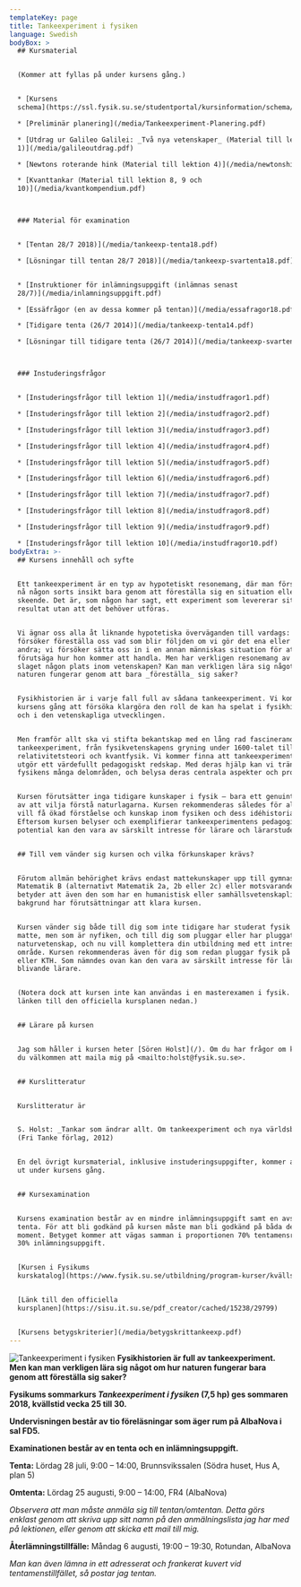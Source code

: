 ```yaml
---
templateKey: page
title: Tankeexperiment i fysiken
language: Swedish
bodyBox: >
  ## Kursmaterial


  (Kommer att fyllas på under kursens gång.)


  * [Kursens
  schema](https://ssl.fysik.su.se/studentportal/kursinformation/schema/makepdf.php?kurs=FK1021)

  * [Preliminär planering](/media/Tankeexperiment-Planering.pdf)

  * [Utdrag ur Galileo Galilei: _Två nya vetenskaper_ (Material till lektion
  1)](/media/galileoutdrag.pdf)

  * [Newtons roterande hink (Material till lektion 4)](/media/newtonshink.pdf)

  * [Kvanttankar (Material till lektion 8, 9 och
  10)](/media/kvantkompendium.pdf)



  ### Material för examination


  * [Tentan 28/7 2018)](/media/tankeexp-tenta18.pdf)

  * [Lösningar till tentan 28/7 2018)](/media/tankeexp-svartenta18.pdf)


  * [Instruktioner för inlämningsuppgift (inlämnas senast
  28/7)](/media/inlamningsuppgift.pdf)

  * [Essäfrågor (en av dessa kommer på tentan)](/media/essafragor18.pdf)

  * [Tidigare tenta (26/7 2014)](/media/tankeexp-tenta14.pdf)

  * [Lösningar till tidigare tenta (26/7 2014)](/media/tankeexp-svartenta14.pdf)



  ### Instuderingsfrågor


  * [Instuderingsfrågor till lektion 1](/media/instudfragor1.pdf)

  * [Instuderingsfrågor till lektion 2](/media/instudfragor2.pdf)

  * [Instuderingsfrågor till lektion 3](/media/instudfragor3.pdf)

  * [Instuderingsfrågor till lektion 4](/media/instudfragor4.pdf)

  * [Instuderingsfrågor till lektion 5](/media/instudfragor5.pdf)

  * [Instuderingsfrågor till lektion 6](/media/instudfragor6.pdf)

  * [Instuderingsfrågor till lektion 7](/media/instudfragor7.pdf)

  * [Instuderingsfrågor till lektion 8](/media/instudfragor8.pdf)

  * [Instuderingsfrågor till lektion 9](/media/instudfragor9.pdf)

  * [Instuderingsfrågor till lektion 10](/media/instudfragor10.pdf)
bodyExtra: >-
  ## Kursens innehåll och syfte


  Ett tankeexperiment är en typ av hypotetiskt resonemang, där man försöker att
  nå någon sorts insikt bara genom att föreställa sig en situation eller ett
  skeende. Det är, som någon har sagt, ett experiment som levererar sitt
  resultat utan att det behöver utföras. 


  Vi ägnar oss alla åt liknande hypotetiska överväganden till vardags: vi
  försöker föreställa oss vad som blir följden om vi gör det ena eller det
  andra; vi försöker sätta oss in i en annan människas situation för att
  förutsäga hur hon kommer att handla. Men har verkligen resonemang av det här
  slaget någon plats inom vetenskapen? Kan man verkligen lära sig något om hur
  naturen fungerar genom att bara _föreställa_ sig saker? 


  Fysikhistorien är i varje fall full av sådana tankeexperiment. Vi kommer under
  kursens gång att försöka klargöra den roll de kan ha spelat i fysikhistorien
  och i den vetenskapliga utvecklingen. 


  Men framför allt ska vi stifta bekantskap med en lång rad fascinerande
  tankeexperiment, från fysikvetenskapens gryning under 1600-talet till
  relativitetsteori och kvantfysik. Vi kommer finna att tankeexperimenten ofta
  utgör ett värdefullt pedagogiskt redskap. Med deras hjälp kan vi tränga in i
  fysikens många delområden, och belysa deras centrala aspekter och problem. 


  Kursen förutsätter inga tidigare kunskaper i fysik – bara ett genuint intresse
  av att vilja förstå naturlagarna. Kursen rekommenderas således för alla som
  vill få ökad förståelse och kunskap inom fysiken och dess idéhistoria.
  Eftersom kursen belyser och exemplifierar tankeexperimentens pedagogiska
  potential kan den vara av särskilt intresse för lärare och lärarstuderande. 


  ## Till vem vänder sig kursen och vilka förkunskaper krävs?


  Förutom allmän behörighet krävs endast mattekunskaper upp till gymnasiets
  Matematik B (alternativt Matematik 2a, 2b eller 2c) eller motsvarande. Det
  betyder att även den som har en humanistisk eller samhällsvetenskaplig
  bakgrund har förutsättningar att klara kursen. 


  Kursen vänder sig både till dig som inte tidigare har studerat fysik och
  matte, men som är nyfiken, och till dig som pluggar eller har pluggat
  naturvetenskap, och nu vill komplettera din utbildning med ett intressant
  område. Kursen rekommenderas även för dig som redan pluggar fysik på Fysikum
  eller KTH. Som nämndes ovan kan den vara av särskilt intresse för lärare eller
  blivande lärare. 


  (Notera dock att kursen inte kan användas i en masterexamen i fysik. Se vidare
  länken till den officiella kursplanen nedan.) 


  ## Lärare på kursen


  Jag som håller i kursen heter [Sören Holst](/). Om du har frågor om kursen är
  du välkommen att maila mig på <mailto:holst@fysik.su.se>. 


  ## Kurslitteratur


  Kurslitteratur är 


  S. Holst: _Tankar som ändrar allt. Om tankeexperiment och nya världsbilder_
  (Fri Tanke förlag, 2012) 


  En del övrigt kursmaterial, inklusive instuderingsuppgifter, kommer att delas
  ut under kursens gång. 


  ## Kursexamination


  Kursens examination består av en mindre inlämningsuppgift samt en avslutande
  tenta. För att bli godkänd på kursen måste man bli godkänd på båda dessa
  moment. Betyget kommer att vägas samman i proportionen 70% tentamensresultat,
  30% inlämningsuppgift. 


  [Kursen i Fysikums
  kurskatalog](https://www.fysik.su.se/utbildning/program-kurser/kvälls-och-orienteringskurser)


  [Länk till den officiella
  kursplanen](https://sisu.it.su.se/pdf_creator/cached/15238/29799)


  [Kursens betygskriterier](/media/betygskrittankeexp.pdf)
---
```

![Tankeexperiment i fysiken](/media/Tankeexperiment-Intro.jpg)
**Fysikhistorien är full av tankeexperiment. Men kan man verkligen lära sig något om hur naturen fungerar bara genom att föreställa sig saker?**

**Fysikums sommarkurs _Tankeexperiment i fysiken_ (7,5 hp) ges sommaren 2018, kvällstid vecka 25 till 30.**

**Undervisningen består av tio föreläsningar som äger rum på AlbaNova i sal FD5.**

**Examinationen består av en tenta och en inlämningsuppgift.**

**Tenta:**
Lördag 28 juli, 9:00 – 14:00,
Brunnsvikssalen (Södra huset, Hus A, plan 5)

**Omtenta:**
Lördag 25 augusti, 9:00 – 14:00,
FR4 (AlbaNova)

_Observera att man måste anmäla sig till tentan/omtentan. Detta görs enklast genom att skriva upp sitt namn på den anmälningslista jag har med på lektionen, eller genom att skicka ett mail till mig._

**Återlämningstillfälle:**
Måndag 6 augusti, 19:00 – 19:30,
Rotundan, AlbaNova

_Man kan även lämna in ett adresserat och frankerat kuvert vid tentamenstillfället, så postar jag tentan._
